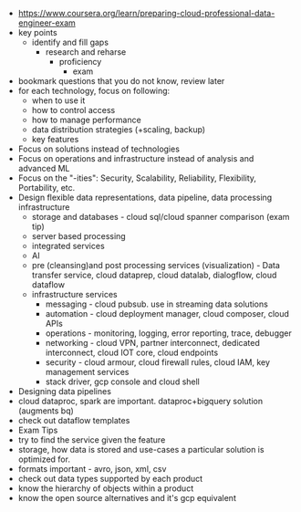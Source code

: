 - https://www.coursera.org/learn/preparing-cloud-professional-data-engineer-exam
- key points
  - identify and fill gaps
    - research and reharse
      - proficiency
        - exam
- bookmark questions that you do not know, review later
- for each technology, focus on following:
  - when to use it
  - how to control access
  - how to manage performance
  - data distribution strategies (+scaling, backup)
  - key features
 - Focus on solutions instead of technologies
 - Focus on operations and infrastructure instead of analysis and advanced ML
 - Focus on the "-ities": Security, Scalability, Reliability, Flexibility, Portability, etc.
- Design flexible data representations, data pipeline, data processing infrastructure
  - storage and databases - cloud sql/cloud spanner comparison (exam tip)
  - server based processing
  - integrated services
  - AI
  - pre (cleansing)and post processing services (visualization) - Data transfer service, cloud dataprep, cloud datalab, dialogflow, cloud dataflow
  - infrastructure services
    - messaging - cloud pubsub. use in streaming data solutions
    - automation - cloud deployment manager, cloud composer, cloud APIs
    - operations - monitoring, logging, error reporting, trace, debugger
    - networking - cloud VPN, partner interconnect, dedicated interconnect, cloud IOT core, cloud endpoints
    - security - cloud armour, cloud firewall rules, cloud IAM, key management services
    - stack driver, gcp console and cloud shell
 - Designing data pipelines
  - cloud dataproc, spark are important. dataproc+bigquery solution (augments bq)
  - check out dataflow templates
 - Exam Tips
  - try to find the service given the feature
  - storage, how data is stored and use-cases a particular solution is optimized for. 
  - formats important - avro, json, xml, csv
  - check out data types supported by each product
  - know the hierarchy of objects within a product
  - know the open source alternatives and it's gcp equivalent
  
